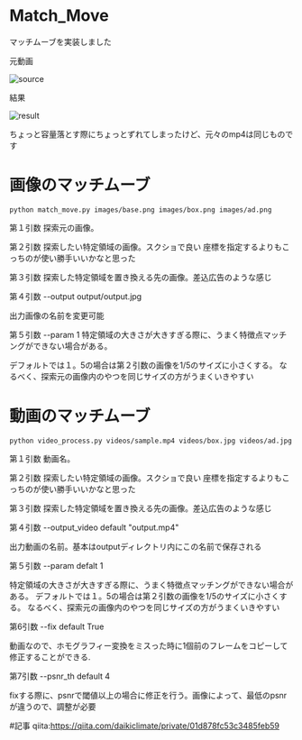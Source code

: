 # Match_Move

マッチムーブを実装しました

元動画

![source](https://user-images.githubusercontent.com/40888763/87899006-c6edeb00-ca8a-11ea-80b3-574088a5804b.gif)


結果

![result](https://user-images.githubusercontent.com/40888763/87899036-e6851380-ca8a-11ea-9715-027b703578d4.gif)

ちょっと容量落とす際にちょっとずれてしまったけど、元々のmp4は同じものです

# 画像のマッチムーブ

```
python match_move.py images/base.png images/box.png images/ad.png 
```

第１引数
探索元の画像。

第２引数
探索したい特定領域の画像。スクショで良い
座標を指定するよりもこっちのが使い勝手いいかなと思った

第３引数
探索した特定領域を置き換える先の画像。差込広告のような感じ

第４引数
--output output/output.jpg

出力画像の名前を変更可能

第５引数
--param 1
特定領域の大きさが大きすぎる際に、うまく特徴点マッチングができない場合がある。

デフォルトでは１。5の場合は第２引数の画像を1/5のサイズに小さくする。
なるべく、探索元の画像内のやつを同じサイズの方がうまくいきやすい

# 動画のマッチムーブ

```
python video_process.py videos/sample.mp4 videos/box.jpg videos/ad.jpg 
```

第１引数
動画名。

第２引数
探索したい特定領域の画像。スクショで良い
座標を指定するよりもこっちのが使い勝手いいかなと思った

第３引数
探索した特定領域を置き換える先の画像。差込広告のような感じ

第４引数
--output_video
default "output.mp4"

出力動画の名前。基本はoutputディレクトリ内にこの名前で保存される

第５引数
--param
defalt 1

特定領域の大きさが大きすぎる際に、うまく特徴点マッチングができない場合がある。
デフォルトでは１。5の場合は第２引数の画像を1/5のサイズに小さくする。
なるべく、探索元の画像内のやつを同じサイズの方がうまくいきやすい

第6引数
--fix
default True

動画なので、ホモグラフィー変換をミスった時に1個前のフレームをコピーして修正することができる.

第7引数
--psnr_th
default 4

fixする際に、psnrで閾値以上の場合に修正を行う。画像によって、最低のpsnrが違うので、調整が必要


#記事
qiita:https://qiita.com/daikiclimate/private/01d878fc53c3485feb59
